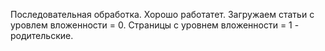 Последовательная обработка.
Хорошо работатет.
Загружаем статьи с уровлем вложенности = 0. Страницы с уровнем вложенности = 1 - родительские.